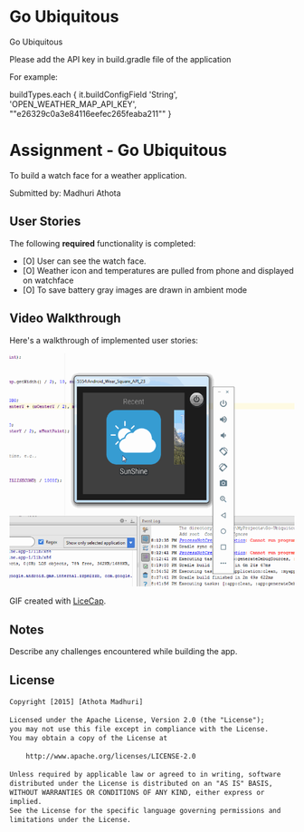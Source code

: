 # Go Ubiquitous
Go Ubiquitous

Please add the API key in build.gradle file of the application

For example:

 buildTypes.each {
        it.buildConfigField 'String', 'OPEN_WEATHER_MAP_API_KEY', "\"e26329c0a3e84116eefec265feaba211\""
    }

# Assignment -  Go Ubiquitous

To build a watch face for a weather application.

Submitted by: Madhuri Athota

## User Stories

The following **required** functionality is completed:

* [O] User can see the watch face.
* [O] Weather icon and temperatures are pulled from phone and displayed on watchface
* [O] To save battery gray images are drawn in ambient mode


## Video Walkthrough 

Here's a walkthrough of implemented user stories:

<img src='https://github.com/amadhuri/Go-Ubiquitous/blob/master/watchface.gif' title='Video Walkthrough' width='' alt='Video Walkthrough' />

GIF created with [LiceCap](http://www.cockos.com/licecap/).

## Notes

Describe any challenges encountered while building the app.

## License

    Copyright [2015] [Athota Madhuri]

    Licensed under the Apache License, Version 2.0 (the "License");
    you may not use this file except in compliance with the License.
    You may obtain a copy of the License at

        http://www.apache.org/licenses/LICENSE-2.0

    Unless required by applicable law or agreed to in writing, software
    distributed under the License is distributed on an "AS IS" BASIS,
    WITHOUT WARRANTIES OR CONDITIONS OF ANY KIND, either express or implied.
    See the License for the specific language governing permissions and
    limitations under the License.

